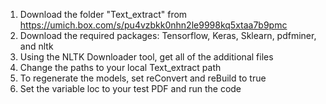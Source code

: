 1. Download the folder "Text_extract" from https://umich.box.com/s/pu4vzbkk0nhn2le9998kq5xtaa7b9pmc
2. Download the required packages: Tensorflow, Keras, Sklearn, pdfminer, and nltk
3. Using the NLTK Downloader tool, get all of the additional files
4. Change the paths to your local Text_extract path
5. To regenerate the models, set reConvert and reBuild to true
6. Set the variable loc to your test PDF and run the code
